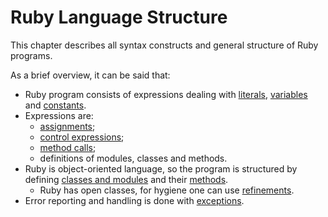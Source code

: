 # Ruby Language Structure

This chapter describes all syntax constructs and general structure of Ruby programs.

As a brief overview, it can be said that:

* Ruby program consists of expressions dealing with [literals](language/literals.md), [variables](language/variables.md) and [constants](language/variables.md#constants).
* Expressions are:
  * [assignments](language/assignments.md);
  * [control expressions](language/control-expressions.md);
  * [method calls](language/methods-call.md);
  * definitions of modules, classes and methods.
* Ruby is object-oriented language, so the program is structured by defining [classes and modules](language/modules-classes.md) and their [methods](language/methods-def.md).
  * Ruby has open classes, for hygiene one can use [refinements](language/refinements.md).
* Error reporting and handling is done with [exceptions](language/exceptions.md).